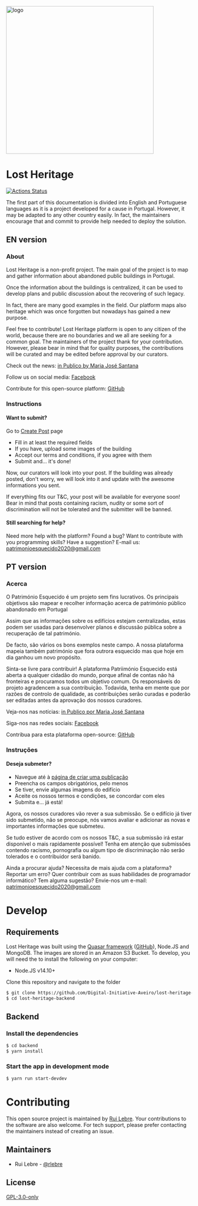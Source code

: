<img src="https://github.com/Digital-Initiative-Aveiro/lost-heritage-backend/blob/master/banner.png" alt="logo" width="400"/>

# Lost Heritage

[![Actions Status](https://github.com/Digital-Initiative-Aveiro/lost-heritage-backend/workflows/CI/badge.svg)](https://github.com/Digital-Initiative-Aveiro/lost-heritage-backend/actions)

The first part of this documentation is divided into English and Portuguese languages as it is a project developed for a cause in Portugal. However, it may be adapted to any other country easily. In fact, the maintainers encourage that and commit to provide help needed to deploy the solution.

## EN version

### About

Lost Heritage is a non-profit project. The main goal of the project is to map and gather information about abandoned public buildings in Portugal.

Once the information about the buildings is centralized, it can be used to develop plans and public discussion about the recovering of such legacy.

In fact, there are many good examples in the field. Our platform maps also heritage which was once forgotten but nowadays has gained a new purpose.

Feel free to contribute! Lost Heritage platform is open to any citizen of the world, because there are no boundaries and we all are seeking for a common goal. The maintainers of the project thank for your contribution. However, please bear in mind that for quality purposes, the contributions will be curated and may be edited before approval by our curators.

Check out the news: [in Publico by Maria José Santana](https://www.publico.pt/2020/09/20/local/noticia/portugueses-desafiados-descobrir-patrimonio-esquecido-1932046)

Follow us on social media: [Facebook](https://www.facebook.com/patrimonioesquecido)

Contribute for this open-source platform: [GitHub](https://github.com/rlebre/lost-heritage)

### Instructions

#### Want to submit?

Go to [Create Post](https://patrimonioesquecido.ruilebre.com/new-post) page

- Fill in at least the required fields
- If you have, upload some images of the building
- Accept our terms and conditions, if you agree with them
- Submit and... it's done!

Now, our curators will look into your post. If the building was already posted, don't worry, we will look into it and update with the awesome informations you sent.

If everything fits our T&C, your post will be available for everyone soon! Bear in mind that posts containing racism, nudity or some sort of discrimination will not be tolerated and the submitter will be banned.

#### Still searching for help?

Need more help with the platform? Found a bug? Want to contribute with you programming skills? Have a suggestion? E-mail us: [patrimonioesquecido2020@gmail.com](mailto:patrimonioesquecido2020@gmail.com)

## PT version

### Acerca

O Património Esquecido é um projeto sem fins lucrativos. Os principais objetivos são mapear e recolher informação acerca de património público abandonado em Portugal

Assim que as informações sobre os edifícios estejam centralizadas, estas podem ser usadas para desenvolver planos e discussão pública sobre a recuperação de tal património.

De facto, são vários os bons exemplos neste campo. A nossa plataforma mapeia também património que fora outrora esquecido mas que hoje em dia ganhou um novo propósito.

Sinta-se livre para contribuir! A plataforma Patriimónio Esquecido está aberta a qualquer cidadão do mundo, porque afinal de contas não há fronteiras e procuramos todos um objetivo comum. Os responsáveis do projeto agradencem a sua contribuição. Todavida, tenha em mente que por razões de controlo de qualidade, as contribuições serão curadas e poderão ser editadas antes da aprovação dos nossos curadores.

Veja-nos nas notícias: [in Publico por Maria José Santana](https://www.publico.pt/2020/09/20/local/noticia/portugueses-desafiados-descobrir-patrimonio-esquecido-1932046)

Siga-nos nas redes sociais: [Facebook](https://www.facebook.com/patrimonioesquecido)

Contribua para esta plataforma open-source: [GitHub](https://github.com/rlebre/lost-heritage)

### Instruções

#### Deseja submeter?

- Navegue até à [página de criar uma publicação](https://patrimonioesquecido.ruilebre.com/new-post)
- Preencha os campos obrigatórios, pelo menos
- Se tiver, envie algumas imagens do edifício
- Aceite os nossos termos e condições, se concordar com eles
- Submita e... já está!

Agora, os nossos curadores vão rever a sua submissão. Se o edifício já tiver sido submetido, não se preocupe, nós vamos avaliar e adicionar as novas e importantes informações que submeteu.

Se tudo estiver de acordo com os nossos T&C, a sua submissão irá estar disponível o mais rapidamente possível! Tenha em atenção que submissões contendo racismo, pornografia ou algum tipo de discriminação não serão tolerados e o contribuidor será banido.

Ainda a procurar ajuda?
Necessita de mais ajuda com a plataforma? Reportar um erro? Quer contribuir com as suas habilidades de programador informático? Tem alguma sugestão? Envie-nos um e-mail: [patrimonioesquecido2020@gmail.com](mailto:patrimonioesquecido2020@gmail.com)

# Develop

## Requirements

Lost Heritage was built using the [Quasar framework](https://quasar.dev) ([GitHub](https://github.com/quasarframework/quasar)), Node.JS and MongoDB.
The images are stored in an Amazon S3 Bucket. To develop, you will need the to install the following on your computer:

- Node.JS v14.10+

Clone this repository and navigate to the folder

```bash
$ git clone https://github.com/Digital-Initiative-Aveiro/lost-heritage-backend
$ cd lost-heritage-backend
```

## Backend

### Install the dependencies

```bash
$ cd backend
$ yarn install
```

### Start the app in development mode

```bash
$ yarn run start-devdev
```

# Contributing

This open source project is maintained by [Rui Lebre](http://www.ruilebre.com). Your contributions to the software are also welcome. For tech support, please prefer contacting the maintainers instead of creating an issue.

## Maintainers

- Rui Lebre - [@rlebre](https://github.com/rlebre)

## License

[GPL-3.0-only](https://spdx.org/licenses/GPL-3.0-only.html)
